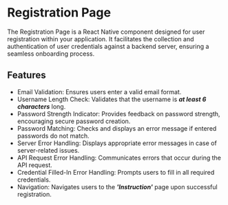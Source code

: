 # Registration Page

The Registration Page is a React Native component designed for user registration within your application. It facilitates the collection and authentication of user credentials against a backend server, ensuring a seamless onboarding process.

 ## Features

* Email Validation: Ensures users enter a valid email format.
* Username Length Check: Validates that the username is ***at least 6 characters*** long.
* Password Strength Indicator: Provides feedback on password strength, encouraging secure password creation.
* Password Matching: Checks and displays an error message if entered passwords do not match.
* Server Error Handling: Displays appropriate error messages in case of server-related issues.
* API Request Error Handling: Communicates errors that occur during the API request.
* Credential Filled-In Error Handling: Prompts users to fill in all required credentials.
* Navigation: Navigates users to the ***'Instruction'*** page upon successful registration.
